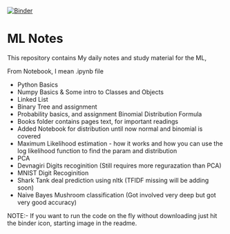 [![Binder](https://mybinder.org/badge_logo.svg)](https://mybinder.org/v2/gh/dhirajhimani/Jaskerat_ML_Course/master)

# ML Notes
This repository contains My daily notes and study material for the ML,

From Notebook, I mean .ipynb file

* Python  Basics
* Numpy Basics & Some intro to Classes and Objects
* Linked List
* Binary Tree and assignment
* Probability basics, and assignment Binomial Distribution Formula
* Books folder contains pages text, for important readings
* Added Notebook for distribution until now normal and binomial is covered
* Maximum Likelihood estimation - how it works and how you can use the log likelihood function to find the param and distribution
* PCA
* Devnagiri Digits recoginition (Still requires more regurazation than PCA)
* MNIST Digit Recoginition 
* Shark Tank deal prediction using nltk (TFIDF missing will be adding soon)
* Naive Bayes Mushroom classification (Got involved very deep but got very good accuracy)



NOTE:- If you want to run the code on the fly without downloading just hit the binder icon, starting image in the readme. 
